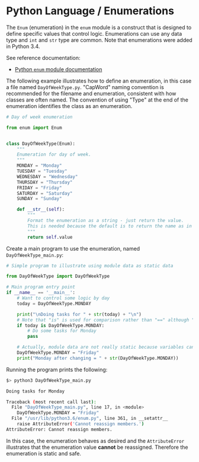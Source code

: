 # Python Language / Enumerations #

The `Enum` (enumeration) in the `enum` module is a construct that is designed to define
specific values that control logic.
Enumerations can use any data type and `int` and `str` type are common.
Note that enumerations were added in Python 3.4.

See reference documentation:

* [Python `enum` module documentation](https://docs.python.org/3/library/enum.html)

The following example illustrates how to define an enumeration,
in this case a file named `DayOfWeekType.py`.
"CapWord" naming convention is recommended for the filename and enumeration, consistent with how classes are often named.
The convention of using "Type" at the end of the enumeration identifies the class as an enumeration.

```python
# Day of week enumeration

from enum import Enum


class DayOfWeekType(Enum):
    """
    Enumeration for day of week.
    """
    MONDAY = "Monday"
    TUESDAY = "Tuesday"
    WEDNESDAY = "Wednesday"
    THURSDAY = "Thursday"
    FRIDAY = "Friday"
    SATURDAY = "Saturday"
    SUNDAY = "Sunday"

    def __str__(self):
        """
        Format the enumeration as a string - just return the value.
        This is needed because the default is to return the name as in MONDAY (uppercase).
        """
        return self.value
```

Create a main program to use the enumeration, named `DayOfWeekType_main.py`:

```python
# Simple program to illustrate using module data as static data

from DayOfWeekType import DayOfWeekType

# Main program entry point
if __name__ == '__main__':
    # Want to control some logic by day
    today = DayOfWeekType.MONDAY

    print("\nDoing tasks for " + str(today) + "\n")
    # Note that "is" is used for comparison rather than "==" although "==" will work
    if today is DayOfWeekType.MONDAY:
        # Do some tasks for Monday
        pass

    # Actually, module data are not really static because variables can be modified
    DayOfWeekType.MONDAY = "Friday"
    print("Monday after changing = " + str(DayOfWeekType.MONDAY))
```

Running the program prints the following:

```sh
$> python3 DayOfWeekType_main.py

Doing tasks for Monday

Traceback (most recent call last):
  File "DayOfWeekType_main.py", line 17, in <module>
    DayOfWeekType.MONDAY = "Friday"
  File "/usr/lib/python3.6/enum.py", line 361, in __setattr__
    raise AttributeError('Cannot reassign members.')
AttributeError: Cannot reassign members.
```

In this case, the enumeration behaves as desired and the `AttributeError` illustrates that
the enumeration value **cannot** be reassigned.
Therefore the enumeration is static and safe.
